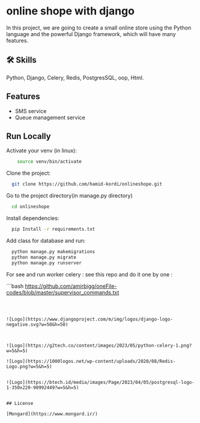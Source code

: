 
# online shope with django 

In this project, we are going to create a small online store using the Python language and the powerful Django framework, which will have many features.


## 🛠 Skills
Python, Django, Celery, Redis, PostgresSQL, oop, Html.


## Features

- SMS service
- Queue management service



## Run Locally

Activate your venv (in linux):

```bash
    source venv/bin/activate
```
Clone the project:

```bash
  git clone https://github.com/hamid-kordi/onlineshope.git
```

Go to the project directory(in manage.py directory)

```bash
  cd onlineshope
```

Install dependencies:

```bash
  pip Install -r requirements.txt
```

Add class for database and run:

```bash
  python manage.py makemigrations
  python manage.py migrate
  python manage.py runserver
```

For see and run worker celery :
see this repo and do it one by one :

‍```bash
https://github.com/amirbigg/oneFile-codes/blob/master/supervisor_commands.txt

```



![Logo](https://www.djangoproject.com/m/img/logos/django-logo-negative.svg?w=50&h=50)



![Logo](https://g2tech.co/content/images/2023/05/python-celery-1.png?w=5&h=5)

![Logo](https://1000logos.net/wp-content/uploads/2020/08/Redis-Logo.png?w=5&h=5)


![Logo](https://btech.id/media/images/Page/2023/04/05/postgresql-logo-1-350x220-90992449?w=5&h=5)


## License

[Mongard](https://www.mongard.ir/)

